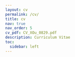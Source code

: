 ```yaml
---
layout: cv
permalink: /cv/
title: cv
nav: true
nav_order: 5
cv_pdf: CV_XOu_0829.pdf
description: Curriculum Vitae
toc:
  sidebar: left
---
```

